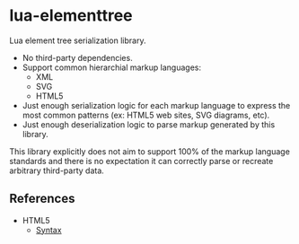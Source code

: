 # lua-elementtree

Lua element tree serialization library.

* No third-party dependencies.
* Support common hierarchial markup languages:
  * XML
  * SVG
  * HTML5
* Just enough serialization logic for each markup language to express the
  most common patterns (ex: HTML5 web sites, SVG diagrams, etc).
* Just enough deserialization logic to parse markup generated by this
  library.

This library explicitly does not aim to support 100% of the markup language
standards and there is no expectation it can correctly parse or recreate
arbitrary third-party data.

## References

* HTML5
  * [Syntax](https://html.spec.whatwg.org/multipage/syntax.html)
